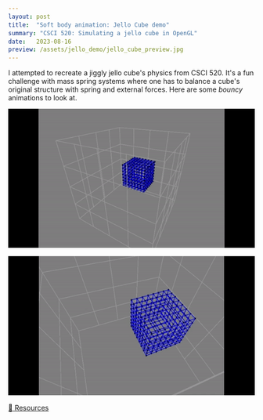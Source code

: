 ```yaml
---
layout: post
title:  "Soft body animation: Jello Cube demo"
summary: "CSCI 520: Simulating a jello cube in OpenGL"
date:   2023-08-16
preview: /assets/jello_demo/jello_cube_preview.jpg
---
```


I attempted to recreate a jiggly jello cube's physics from CSCI 520. It's a fun challenge with mass spring systems where one has to balance a cube's original structure with spring and external forces. Here are some *bouncy* animations to look at.

![Bouncing cube](/assets/jello_demo/bouncy.gif)

![Jiggly cube](/assets/jello_demo/jiggly.gif)

[🔗 Resources](https://viterbi-web.usc.edu/~jbarbic/cs520-s22/assign1/)